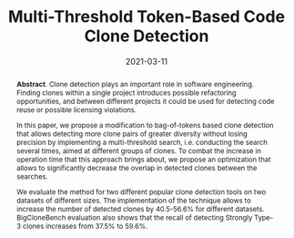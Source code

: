 ---
title: "Multi-Threshold Token-Based Code Clone Detection"
authors: '<i>Yaroslav Golubev, Viktor Poletansky, Nikita Povarov, and Timofey Bryksin</i>'
collection: publications
permalink: /publication/2021-03-11-parametric-curve
date: 2021-03-11
venue: "proceedings of <b>SANER'21</b>"
paperurl: 'https://doi.org/10.1109/SANER50967.2021.00053'
pdf: 'https://arxiv.org/abs/2002.05204'
data: 'https://zenodo.org/record/4279694'
video: 'https://www.youtube.com/watch?v=wTGBprWqurw'
counter_id: 'C20'
level: 'A'
abstract: '<p><b>Abstract</b>. Clone detection plays an important role in software engineering. Finding clones within a single project introduces possible refactoring opportunities, and between different projects it could be used for detecting code reuse or possible licensing violations.</p><p>In this paper, we propose a modification to bag-of-tokens based clone detection that allows detecting more clone pairs of greater diversity without losing precision by implementing a multi-threshold search, i.e. conducting the search several times, aimed at different groups of clones. To combat the increase in operation time that this approach brings about, we propose an optimization that allows to significantly decrease the overlap in detected clones between the searches.</p><p>We evaluate the method for two different popular clone detection tools on two datasets of different sizes. The implementation of the technique allows to increase the number of detected clones by 40.5-56.6% for different datasets. BigCloneBench evaluation also shows that the recall of detecting Strongly Type-3 clones increases from 37.5% to 59.6%.</p>'
---